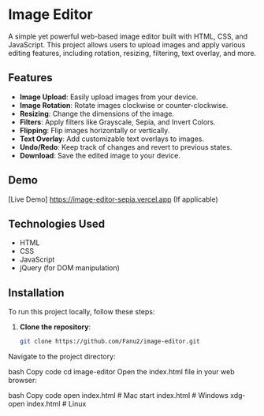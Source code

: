 # Image Editor

A simple yet powerful web-based image editor built with HTML, CSS, and JavaScript. This project allows users to upload images and apply various editing features, including rotation, resizing, filtering, text overlay, and more.

## Features

- **Image Upload**: Easily upload images from your device.
- **Image Rotation**: Rotate images clockwise or counter-clockwise.
- **Resizing**: Change the dimensions of the image.
- **Filters**: Apply filters like Grayscale, Sepia, and Invert Colors.
- **Flipping**: Flip images horizontally or vertically.
- **Text Overlay**: Add customizable text overlays to images.
- **Undo/Redo**: Keep track of changes and revert to previous states.
- **Download**: Save the edited image to your device.

## Demo

[Live Demo] https://image-editor-sepia.vercel.app (If applicable)

## Technologies Used

- HTML
- CSS
- JavaScript
- jQuery (for DOM manipulation)

## Installation

To run this project locally, follow these steps:

1. **Clone the repository**:
   ```bash
   git clone https://github.com/Fanu2/image-editor.git
Navigate to the project directory:

bash
Copy code
cd image-editor
Open the index.html file in your web browser:

bash
Copy code
open index.html # Mac
start index.html # Windows
xdg-open index.html # Linux
